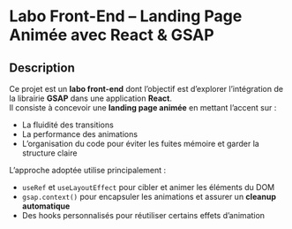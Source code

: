 # Labo Front-End – Landing Page Animée avec React & GSAP

## Description
Ce projet est un **labo front-end** dont l’objectif est d’explorer l’intégration de la librairie **GSAP** dans une application **React**.  
Il consiste à concevoir une **landing page animée** en mettant l’accent sur :
- La fluidité des transitions
- La performance des animations
- L’organisation du code pour éviter les fuites mémoire et garder la structure claire

L’approche adoptée utilise principalement :
- `useRef` et `useLayoutEffect` pour cibler et animer les éléments du DOM
- `gsap.context()` pour encapsuler les animations et assurer un **cleanup automatique**
- Des hooks personnalisés pour réutiliser certains effets d’animation